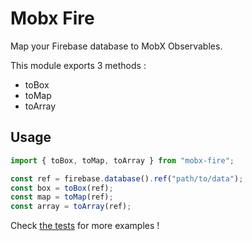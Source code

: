 # Mobx Fire

Map your Firebase database to MobX Observables.

This module exports 3 methods :

- toBox
- toMap
- toArray

## Usage

```typescript
import { toBox, toMap, toArray } from "mobx-fire";

const ref = firebase.database().ref("path/to/data");
const box = toBox(ref);
const map = toMap(ref);
const array = toArray(ref);
```

Check [the tests](__tests__) for more examples !
